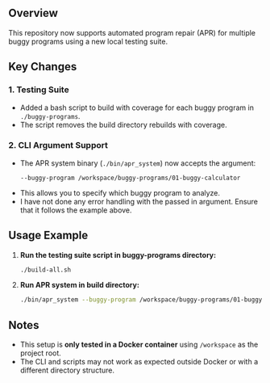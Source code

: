 ## Overview

This repository now supports automated program repair (APR) for multiple buggy programs using a new local testing suite.

## Key Changes

### 1. **Testing Suite**
- Added a bash script to build with coverage for each buggy program in `./buggy-programs`.
- The script removes the build directory rebuilds with coverage.

### 2. **CLI Argument Support**
- The APR system binary (`./bin/apr_system`) now accepts the argument:
  ```
  --buggy-program /workspace/buggy-programs/01-buggy-calculator
  ```
- This allows you to specify which buggy program to analyze.
- I have not done any error handling with the passed in argument. Ensure that it follows the example above.

## Usage Example

1. **Run the testing suite script in buggy-programs directory:**
   ```sh
   ./build-all.sh
   ```

2. **Run APR system in build directory:**
   ```sh
   ./bin/apr_system --buggy-program /workspace/buggy-programs/01-buggy-calculator
   ```

## Notes

- This setup is **only tested in a Docker container** using `/workspace` as the project root.
- The CLI and scripts may not work as expected outside Docker or with a different directory structure.